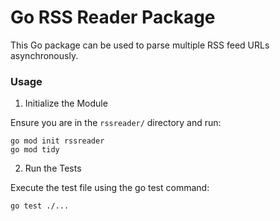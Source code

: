 # Go RSS Reader Package

This Go package can be used to parse multiple RSS feed URLs asynchronously.

### Usage

1. Initialize the Module

Ensure you are in the `rssreader/` directory and run:
```
go mod init rssreader
go mod tidy
```

2. Run the Tests

Execute the test file using the go test command:

```
go test ./...
```


